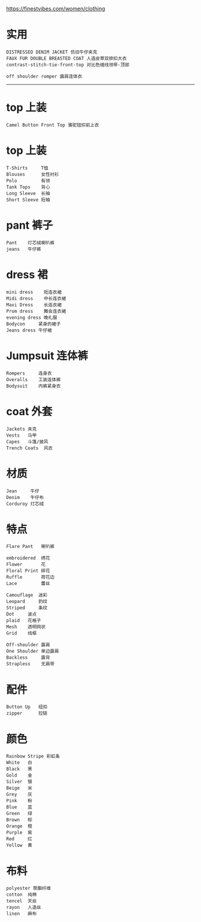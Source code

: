 
https://finestvibes.com/women/clothing



# 实用
    DISTRESSED DENIM JACKET 仿旧牛仔夹克
    FAUX FUR DOUBLE BREASTED COAT 人造皮草双排扣大衣
    contrast-stitch-tie-front-top 对比色缝线领带-顶部

    off shoulder romper 露肩连体衣

-----------------------------------------------


# top 上装
    Camel Button Front Top 骆驼钮扣前上衣

# top 上装
    T-Shirts     T恤
    Blouses      女性衬衫
    Polo         有领
    Tank Tops    背心
    Long Sleeve  长袖
    Short Sleeve 短袖 

# pant 裤子
    Pant    灯芯绒喇叭裤
    jeans   牛仔裤

# dress 裙
    mini dress    短连衣裙
    Midi dress    中长连衣裙
    Maxi Dress    长连衣裙
    Prom dress    舞会连衣裙
    evening dress 晚礼服
    Bodycon     紧身的裙子
    Jeans dress 牛仔裙

# Jumpsuit 连体裤
    Rompers     连身衣
    Overalls    工装连体裤
    Bodysuit    内裤紧身衣
    

# coat 外套
    Jackets 夹克
    Vests   马甲
    Capes   斗篷/披风
    Trench Coats  风衣

# 材质
    Jean     牛仔
    Denim    牛仔布
    Corduroy 灯芯绒


# 特点
    Flare Pant   喇叭裤

    embroidered  绣花
    Flower       花
    Floral Print 碎花
    Ruffle       荷花边
    Lace         蕾丝

    Camouflage  迷彩
    Leopard     豹纹
    Striped     条纹
    Dot     波点
    plaid   花格子
    Mesh    透明网状
    Grid    线框

    Off-shoulder 露肩
    One Shoulder 单边露肩
    Backless     露背
    Strapless    无肩带
   

# 配件 
    Button Up   纽扣
    zipper      拉链

# 颜色
    Rainbow Stripe 彩虹条
    White   白 
    Black   黑
    Gold    金 
    Silver  银 
    Beige   米 
    Grey    灰
    Pink    粉 
    Blue    蓝
    Green   绿
    Brown   棕
    Orange  橙
    Purple  紫
    Red     红
    Yellow  黄 

# 布料 
    polyester 聚酯纤维
    cotton  纯棉
    tencel  天丝
    rayon   人造丝
    linen   麻布
